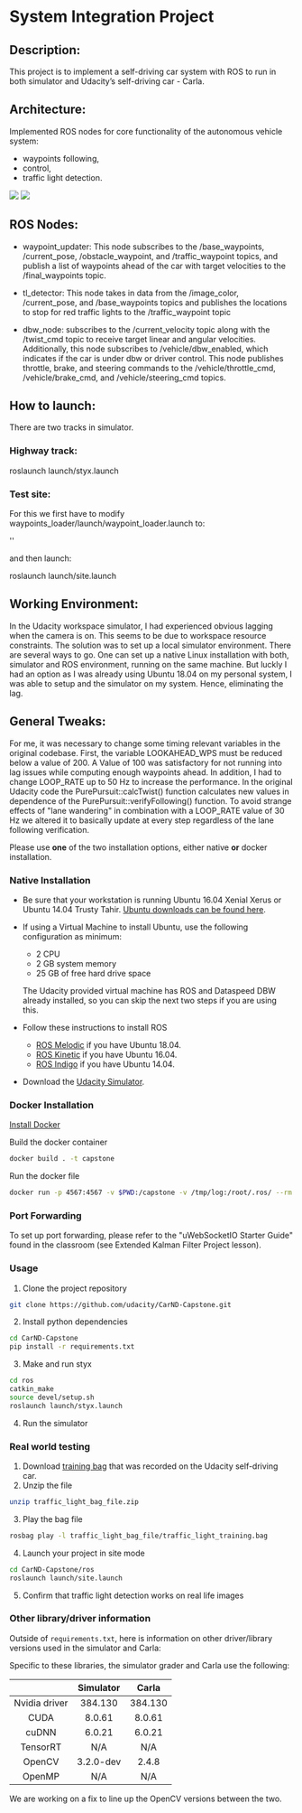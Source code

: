 # System Integration Project

## Description:

This project is to implement a self-driving car system with ROS to run in both simulator and Udacity’s self-driving car - Carla.

## Architecture:

Implemented ROS nodes for core functionality of the autonomous vehicle system:

* waypoints following,
* control,
* traffic light detection.

<img src = "result/vid1.gif">

<img src = "result/traffic_stop.gif">

## ROS Nodes:

* waypoint_updater: This node subscribes to the /base_waypoints, /current_pose, /obstacle_waypoint, and /traffic_waypoint topics, and publish a list of waypoints ahead of the car with target velocities to the /final_waypoints topic.

* tl_detector: This node takes in data from the /image_color, /current_pose, and /base_waypoints topics and publishes the locations to stop for red traffic lights to the /traffic_waypoint topic

* dbw_node: subscribes to the /current_velocity topic along with the /twist_cmd topic to receive target linear and angular velocities. Additionally, this node subscribes to /vehicle/dbw_enabled, which indicates if the car is under dbw or driver control. This node publishes throttle, brake, and steering commands to the /vehicle/throttle_cmd, /vehicle/brake_cmd, and /vehicle/steering_cmd topics.

## How to launch:

There are two tracks in simulator.

### Highway track:

roslaunch launch/styx.launch

### Test site:

For this we first have to modify waypoints_loader/launch/waypoint_loader.launch to:

'<param name="path" value="$(find styx)../../../data/churchlot_with_cars.csv"/>'

and then launch:

roslaunch launch/site.launch

## Working Environment:

In the Udacity workspace simulator, I had experienced obvious lagging when the camera is on. This seems to be due to workspace resource constraints. The solution was to set up a local simulator environment. There are several ways to go. One can set up a native Linux installation with both, simulator and ROS environment, running on the same machine. But luckly I had an option as I was already using Ubuntu 18.04 on my personal system, I was able to setup and the simulator on my system. Hence, eliminating the lag.

## General Tweaks:

For me, it was necessary to change some timing relevant variables in the original codebase. First, the variable LOOKAHEAD_WPS must be reduced below a value of 200. A Value of 100 was satisfactory for not running into lag issues while computing enough waypoints ahead. In addition, I had to change LOOP_RATE up to 50 Hz to increase the performance. In the original Udacity code the PurePursuit::calcTwist() function calculates new values in dependence of the PurePursuit::verifyFollowing() function. To avoid strange effects of "lane wandering" in combination with a LOOP_RATE value of 30 Hz we altered it to basically update at every step regardless of the lane following verification.


Please use **one** of the two installation options, either native **or** docker installation.

### Native Installation

* Be sure that your workstation is running Ubuntu 16.04 Xenial Xerus or Ubuntu 14.04 Trusty Tahir. [Ubuntu downloads can be found here](https://www.ubuntu.com/download/desktop).
* If using a Virtual Machine to install Ubuntu, use the following configuration as minimum:
  * 2 CPU
  * 2 GB system memory
  * 25 GB of free hard drive space

  The Udacity provided virtual machine has ROS and Dataspeed DBW already installed, so you can skip the next two steps if you are using this.

* Follow these instructions to install ROS
  * [ROS Melodic](http://wiki.ros.org/melodic/Installation/Ubuntu) if you have Ubuntu 18.04.
  * [ROS Kinetic](http://wiki.ros.org/kinetic/Installation/Ubuntu) if you have Ubuntu 16.04.
  * [ROS Indigo](http://wiki.ros.org/indigo/Installation/Ubuntu) if you have Ubuntu 14.04.
* Download the [Udacity Simulator](https://github.com/udacity/CarND-Capstone/releases).

### Docker Installation
[Install Docker](https://docs.docker.com/engine/installation/)

Build the docker container
```bash
docker build . -t capstone
```

Run the docker file
```bash
docker run -p 4567:4567 -v $PWD:/capstone -v /tmp/log:/root/.ros/ --rm -it capstone
```

### Port Forwarding
To set up port forwarding, please refer to the "uWebSocketIO Starter Guide" found in the classroom (see Extended Kalman Filter Project lesson).

### Usage

1. Clone the project repository
```bash
git clone https://github.com/udacity/CarND-Capstone.git
```

2. Install python dependencies
```bash
cd CarND-Capstone
pip install -r requirements.txt
```
3. Make and run styx
```bash
cd ros
catkin_make
source devel/setup.sh
roslaunch launch/styx.launch
```
4. Run the simulator

### Real world testing
1. Download [training bag](https://s3-us-west-1.amazonaws.com/udacity-selfdrivingcar/traffic_light_bag_file.zip) that was recorded on the Udacity self-driving car.
2. Unzip the file
```bash
unzip traffic_light_bag_file.zip
```
3. Play the bag file
```bash
rosbag play -l traffic_light_bag_file/traffic_light_training.bag
```
4. Launch your project in site mode
```bash
cd CarND-Capstone/ros
roslaunch launch/site.launch
```
5. Confirm that traffic light detection works on real life images

### Other library/driver information
Outside of `requirements.txt`, here is information on other driver/library versions used in the simulator and Carla:

Specific to these libraries, the simulator grader and Carla use the following:

|        | Simulator | Carla  |
| :-----------: |:-------------:| :-----:|
| Nvidia driver | 384.130 | 384.130 |
| CUDA | 8.0.61 | 8.0.61 |
| cuDNN | 6.0.21 | 6.0.21 |
| TensorRT | N/A | N/A |
| OpenCV | 3.2.0-dev | 2.4.8 |
| OpenMP | N/A | N/A |

We are working on a fix to line up the OpenCV versions between the two.

